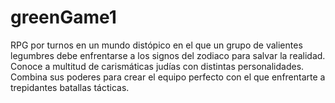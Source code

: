 # greenGame1
RPG por turnos en un mundo distópico en el que un grupo de valientes legumbres debe enfrentarse a los signos del zodiaco para salvar la realidad.
Conoce a multitud de carismáticas judías con distintas personalidades. Combina sus poderes para crear el equipo perfecto con el que enfrentarte a trepidantes batallas tácticas.
